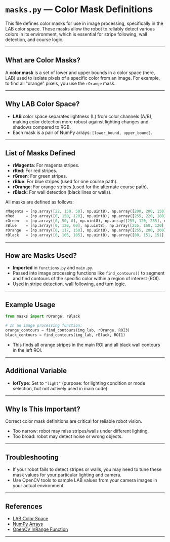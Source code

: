 # `masks.py` — Color Mask Definitions

This file defines color masks for use in image processing, specifically in the LAB color space. These masks allow the robot to reliably detect various colors in its environment, which is essential for stripe following, wall detection, and course logic.

---

## What are Color Masks?

A **color mask** is a set of lower and upper bounds in a color space (here, LAB) used to isolate pixels of a specific color from an image. For example, to find all "orange" pixels, you use the `rOrange` mask.

---

## Why LAB Color Space?

- **LAB** color space separates lightness (L) from color channels (A/B), making color detection more robust against lighting changes and shadows compared to RGB.
- Each mask is a pair of NumPy arrays: `[lower_bound, upper_bound]`.

---

## List of Masks Defined

- **rMagenta**: For magenta stripes.
- **rRed**: For red stripes.
- **rGreen**: For green stripes.
- **rBlue**: For blue stripes (used for one course path).
- **rOrange**: For orange stripes (used for the alternate course path).
- **rBlack**: For wall detection (black lines or walls).

All masks are defined as follows:
```python
rMagenta = [np.array([22, 150, 50], np.uint8), np.array([200, 200, 150], np.uint8)]
rRed     = [np.array([0, 150, 120], np.uint8), np.array([255, 220, 180], np.uint8)]
rGreen   = [np.array([0, 50, 0], np.uint8), np.array([255, 120, 255], np.uint8)]
rBlue    = [np.array([0, 120, 60], np.uint8), np.array([255, 160, 120], np.uint8)]
rOrange  = [np.array([0, 117, 150], np.uint8), np.array([255, 200, 200], np.uint8)]
rBlack   = [np.array([0, 105, 105], np.uint8), np.array([80, 151, 151], np.uint8)]
```

---

## How are Masks Used?

- **Imported** in `functions.py` and `main.py`.
- Passed into image processing functions like `find_contours()` to segment and find contours of the specific color within a region of interest (ROI).
- Used in stripe detection, wall following, and turn logic.

---

## Example Usage

```python
from masks import rOrange, rBlack

# In an image processing function:
orange_contours = find_contours(img_lab, rOrange, ROI3)
black_contours = find_contours(img_lab, rBlack, ROI1)
```
- This finds all orange stripes in the main ROI and all black wall contours in the left ROI.

---

## Additional Variable

- **lotType**: Set to `"light"` (purpose: for lighting condition or mode selection, but not actively used in main code).

---

## Why Is This Important?

Correct color mask definitions are critical for reliable robot vision.
- Too narrow: robot may miss stripes/walls under different lighting.
- Too broad: robot may detect noise or wrong objects.

---

## Troubleshooting

- If your robot fails to detect stripes or walls, you may need to tune these mask values for your particular lighting and camera.
- Use OpenCV tools to sample LAB values from your camera images in your actual environment.

---

## References

- [LAB Color Space](https://docs.opencv.org/4.x/de/d25/imgproc_color_conversions.html)
- [NumPy Arrays](https://numpy.org/doc/stable/)
- [OpenCV InRange Function](https://docs.opencv.org/4.x/df/d9d/tutorial_py_colorspaces.html)

---